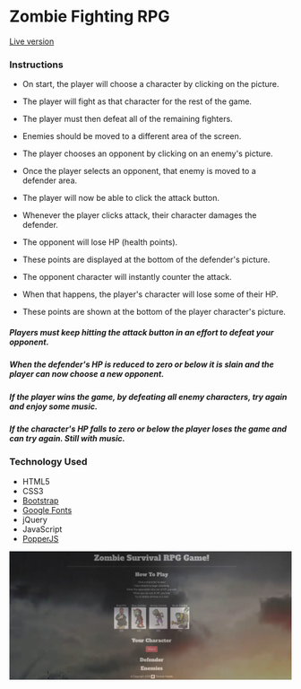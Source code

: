 # Zombie Fighting RPG
[Live version](https://tgheadle1371.github.io/unit-4-game/)

### Instructions
- On start, the player will choose a character by clicking on the picture. 
- The player will fight as that character for the rest of the game.
- The player must then defeat all of the remaining fighters. 
- Enemies should be moved to a different area of the screen.
- The player chooses an opponent by clicking on an enemy's picture.
- Once the player selects an opponent, that enemy is moved to a defender area.

- The player will now be able to click the attack button.

- Whenever the player clicks attack, their character damages the defender. 
- The opponent will lose HP (health points). 
- These points are displayed at the bottom of the defender's picture. 
- The opponent character will instantly counter the attack.
- When that happens, the player's character will lose some of their HP. 
- These points are shown at the bottom of the player character's picture.


##### Players must keep hitting the attack button in an effort to defeat your opponent.
##### When the defender's HP is reduced to zero or below it is slain and the player can now choose a new opponent.
##### If the player wins the game, by defeating all enemy characters, try again and enjoy some music. 
##### If the character's HP falls to zero or below the player loses the game and can try again. Still with music.

### Technology Used

-   HTML5
-   CSS3
-   [Bootstrap](https://getbootstrap.com/docs/4.1/getting-started/introduction/)
-   [Google Fonts](https://fonts.google.com/)
-   jQuery
-   JavaScript
-   [PopperJS](https://popper.js.org/)


![Image of Webpage](/assets/images/screenshot.png?raw=true "Game Page")
